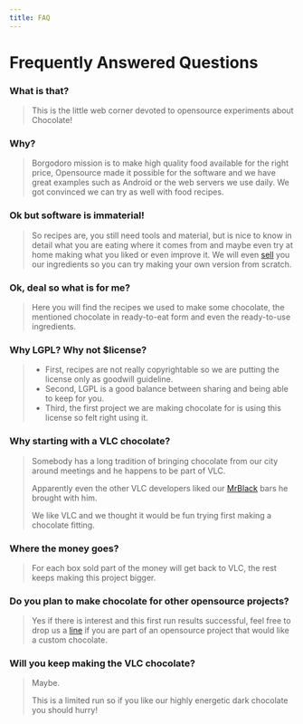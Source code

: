 ```yaml
---
title: FAQ
---
```


Frequently Answered Questions
=============================

### What is that?

> This is the little web corner devoted to opensource experiments about
> Chocolate!

### Why?

> Borgodoro mission is to make high quality food available for the right price,
> Opensource made it possible for the software and we have great examples such
> as Android or the web servers we use daily. We got convinced we can try as
> well with food recipes.

### Ok but software is immaterial!

> So recipes are, you still need tools and material, but is nice to know in
> detail what you are eating where it comes from and maybe even try at home
> making what you liked or even improve it.
> We will even [sell](http://leonardofood.com) you our ingredients so you
> can try making your own version from scratch.

### Ok, deal so what is for me?

> Here you will find the recipes we used to make some chocolate, the mentioned
> chocolate in ready-to-eat form and even the ready-to-use ingredients.

### Why LGPL? Why not $license?

> - First, recipes are not really copyrightable so we are putting the license
>   only as goodwill guideline.
> - Second, LGPL is a good balance between sharing and being able to keep for
>   you.
> - Third, the first project we are making chocolate for is using this license
>   so felt right using it.

### Why starting with a VLC chocolate?

> Somebody has a long tradition of bringing chocolate from our city around
> meetings and he happens to be part of VLC.
>
> Apparently even the other VLC developers liked our
> [MrBlack](http://borgodoro.it/choco/mrblack) bars he brought with him.
>
> We like VLC and we thought it would be fun trying first making a chocolate
> fitting.

### Where the money goes?

> For each box sold part of the money will get back to VLC, the rest keeps
> making this project bigger.

### Do you plan to make chocolate for other opensource projects?

> Yes if there is interest and this first run results successful, feel free
> to drop us a [line](mailto:sales@leonardofood.com) if you are part of an
> opensource project that would like a custom chocolate.

### Will you keep making the VLC chocolate?

> Maybe.
>
> This is a limited run so if you like our highly energetic dark chocolate
> you should hurry!
